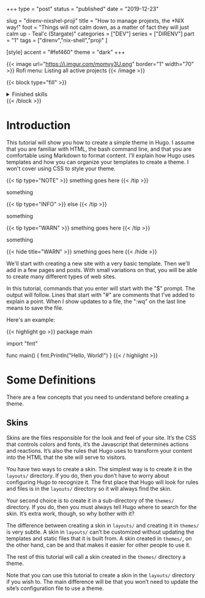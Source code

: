 +++ 
type = "post"
status = "published"
date = "2019-12-23"

slug = "direnv-nixshel-proji" 
title = "How to manage projexts, the *NIX way!"
foot = "Things will not calm down, as a matter of fact they will just calm up - Teal'c (Stargate)"
categories = ["DEV"]
series = ["DIRENV"]
part = "1"
tags = ["direnv","nix-shell","proji" ]

[style]
    accent = "#fef460"
    theme = "dark"
+++


{{< image url="https://i.imgur.com/momvy3U.png" border="1" width="70" >}} Rofi menu: Listing all active projects {{< /image >}}

{{< block type="fill" >}}
<details class="dropdown">
  <summary>Finished skills</summary>
  smething goes here
</details>
{{< /block >}}





# Introduction

This tutorial will show you how to create a simple theme in Hugo. I assume that you are familiar with HTML, the bash command line, and that you are comfortable using Markdown to format content. I'll explain how Hugo uses templates and how you can organize your templates to create a theme. I won't cover using CSS to style your theme.

{{< tip type="NOTE" >}}
smething goes here
{{< /tip >}}

something


{{< tip type="INFO" >}}
else
{{< /tip >}}

something


{{< tip type="WARN" >}}
smething goes here
{{< /tip >}}

something

{{< hide title="WARN" >}}
smething goes here
{{< /hide >}}



We'll start with creating a new site with a very basic template. Then we'll add in a few pages and posts. With small variations on that, you will be able to create many different types of web sites.

In this tutorial, commands that you enter will start with the "$" prompt. The output will follow. Lines that start with "#" are comments that I've added to explain a point. When I show updates to a file, the ":wq" on the last line means to save the file.

Here's an example:

{{< highlight go >}}
package main

import "fmt"

func main() {
	fmt.Println("Hello, World!")
}
{{< / highlight >}}


# Some Definitions

There are a few concepts that you need to understand before creating a theme.

## Skins

Skins are the files responsible for the look and feel of your site. It’s the CSS that controls colors and fonts, it’s the Javascript that determines actions and reactions. It’s also the rules that Hugo uses to transform your content into the HTML that the site will serve to visitors.

You have two ways to create a skin. The simplest way is to create it in the ```layouts/``` directory. If you do, then you don’t have to worry about configuring Hugo to recognize it. The first place that Hugo will look for rules and files is in the ```layouts/``` directory so it will always find the skin.

Your second choice is to create it in a sub-directory of the ```themes/``` directory. If you do, then you must always tell Hugo where to search for the skin. It’s extra work, though, so why bother with it?

The difference between creating a skin in ```layouts/``` and creating it in ```themes/``` is very subtle. A skin in ```layouts/``` can’t be customized without updating the templates and static files that it is built from. A skin created in ```themes/```, on the other hand, can be and that makes it easier for other people to use it.

The rest of this tutorial will call a skin created in the ```themes/``` directory a theme.

Note that you can use this tutorial to create a skin in the ```layouts/``` directory if you wish to. The main difference will be that you won’t need to update the site’s configuration file to use a theme.
